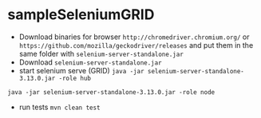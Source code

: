 # sampleSeleniumGRID


* Download binaries for browser
```http://chromedriver.chromium.org/```
or 
```https://github.com/mozilla/geckodriver/releases```
and put them in the same folder with ```selenium-server-standalone.jar```
* Download ```selenium-server-standalone.jar```
* start selenium serve (GRID)
```java -jar selenium-server-standalone-3.13.0.jar -role hub```

```java -jar selenium-server-standalone-3.13.0.jar -role node```
* run tests
```mvn clean test```
